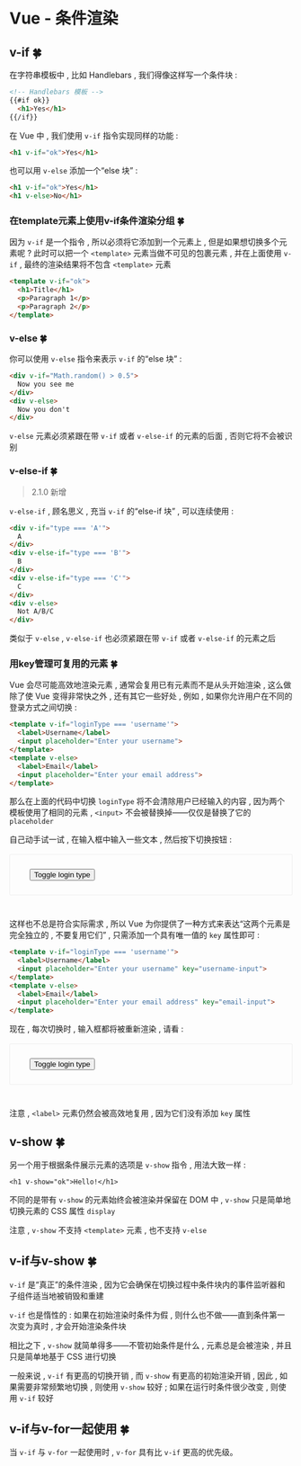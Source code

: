 # Vue - 条件渲染






<extoc></extoc>

## v-if  🍀

在字符串模板中 , 比如 Handlebars , 我们得像这样写一个条件块 : 

```html
<!-- Handlebars 模板 -->
{{#if ok}}
  <h1>Yes</h1>
{{/if}}
```

在 Vue 中 , 我们使用 `v-if` 指令实现同样的功能 : 

```html
<h1 v-if="ok">Yes</h1>
```

也可以用 `v-else` 添加一个“else 块” : 

```html
<h1 v-if="ok">Yes</h1>
<h1 v-else>No</h1>
```

### 在template元素上使用v-if条件渲染分组  🍀

因为 `v-if` 是一个指令 , 所以必须将它添加到一个元素上 , 但是如果想切换多个元素呢 ? 此时可以把一个 `<template>` 元素当做不可见的包裹元素 , 并在上面使用 `v-if` , 最终的渲染结果将不包含 `<template>` 元素

```html
<template v-if="ok">
  <h1>Title</h1>
  <p>Paragraph 1</p>
  <p>Paragraph 2</p>
</template>
```

### v-else  🍀

你可以使用 `v-else` 指令来表示 `v-if` 的“else 块” : 

```html
<div v-if="Math.random() > 0.5">
  Now you see me
</div>
<div v-else>
  Now you don't
</div>
```

`v-else` 元素必须紧跟在带 `v-if` 或者 `v-else-if` 的元素的后面 , 否则它将不会被识别

### v-else-if  🍀

> 2.1.0 新增

`v-else-if` , 顾名思义 , 充当 `v-if` 的“else-if 块” , 可以连续使用 : 

```html
<div v-if="type === 'A'">
  A
</div>
<div v-else-if="type === 'B'">
  B
</div>
<div v-else-if="type === 'C'">
  C
</div>
<div v-else>
  Not A/B/C
</div>
```

类似于 `v-else` , `v-else-if` 也必须紧跟在带 `v-if` 或者 `v-else-if` 的元素之后

### 用key管理可复用的元素  🍀

Vue 会尽可能高效地渲染元素 , 通常会复用已有元素而不是从头开始渲染 , 这么做除了使 Vue 变得非常快之外 , 还有其它一些好处 , 例如 , 如果你允许用户在不同的登录方式之间切换 : 

```html
<template v-if="loginType === 'username'">
  <label>Username</label>
  <input placeholder="Enter your username">
</template>
<template v-else>
  <label>Email</label>
  <input placeholder="Enter your email address">
</template>
```

那么在上面的代码中切换 `loginType` 将不会清除用户已经输入的内容 , 因为两个模板使用了相同的元素 , `<input>` 不会被替换掉——仅仅是替换了它的 `placeholder`

自己动手试一试 , 在输入框中输入一些文本 , 然后按下切换按钮 : 

<div id="no-key-example" style="border: 1px solid #eee;border-radius: 2px;padding: 25px 35px;margin-top: 1em;margin-bottom: 40px;font-size: 1.2em;line-height: 1.5em;-webkit-user-select: none;user-select: none;overflow-x: auto;">
<div><template v-if="loginType === 'username'">
  <label>Username</label>
  <input placeholder="Enter your username">
</template>
<template v-else>
  <label>Email</label>
  <input placeholder="Enter your email address">
</template></div>
<button>Toggle login type</button>
</div>


这样也不总是符合实际需求 , 所以 Vue 为你提供了一种方式来表达“这两个元素是完全独立的 , 不要复用它们” , 只需添加一个具有唯一值的 `key` 属性即可 : 

```html
<template v-if="loginType === 'username'">
  <label>Username</label>
  <input placeholder="Enter your username" key="username-input">
</template>
<template v-else>
  <label>Email</label>
  <input placeholder="Enter your email address" key="email-input">
</template>
```

现在 , 每次切换时 , 输入框都将被重新渲染 , 请看 : 

<div id="key-example" style="border: 1px solid #eee;border-radius: 2px;padding: 25px 35px;margin-top: 1em;margin-bottom: 40px;font-size: 1.2em;line-height: 1.5em;-webkit-user-select: none;user-select: none;overflow-x: auto;">
<div><template v-if="loginType === 'username'">
  <label>Username</label>
  <input placeholder="Enter your username" key="username-input">
</template>
<template v-else>
  <label>Email</label>
  <input placeholder="Enter your email address" key="email-input">
</template></div>
<button>Toggle login type</button>
</div>

注意 , `<label>` 元素仍然会被高效地复用 , 因为它们没有添加 `key` 属性

## v-show  🍀

另一个用于根据条件展示元素的选项是 `v-show` 指令 , 用法大致一样 : 

```
<h1 v-show="ok">Hello!</h1>
```

不同的是带有 `v-show` 的元素始终会被渲染并保留在 DOM 中 , `v-show` 只是简单地切换元素的 CSS 属性 `display`

注意 , `v-show` 不支持 `<template>` 元素 , 也不支持 `v-else`

## v-if与v-show  🍀

`v-if` 是“真正”的条件渲染 , 因为它会确保在切换过程中条件块内的事件监听器和子组件适当地被销毁和重建

`v-if` 也是惰性的 : 如果在初始渲染时条件为假 , 则什么也不做——直到条件第一次变为真时 , 才会开始渲染条件块

相比之下 , `v-show` 就简单得多——不管初始条件是什么 , 元素总是会被渲染 , 并且只是简单地基于 CSS 进行切换

一般来说 , `v-if` 有更高的切换开销 , 而 `v-show` 有更高的初始渲染开销 , 因此 , 如果需要非常频繁地切换 , 则使用 `v-show` 较好 ; 如果在运行时条件很少改变 , 则使用 `v-if` 较好

## v-if与v-for一起使用  🍀

当 `v-if` 与 `v-for` 一起使用时 , `v-for` 具有比 `v-if` 更高的优先级。

<script src="vue.min.js"></script>
<script>
  new Vue({
    el: '#no-key-example',
    data: {
      loginType: 'username'
    },
    methods: {
      toggleLoginType: function () {
        return this.loginType = this.loginType === 'username' ? 'email' : 'username'
      }
    }
  });

  new Vue({
    el: '#key-example',
    data: {
      loginType: 'username'
    },
    methods: {
      toggleLoginType: function () {
        return this.loginType = this.loginType === 'username' ? 'email' : 'username'
      }
    }
  });
</script>
